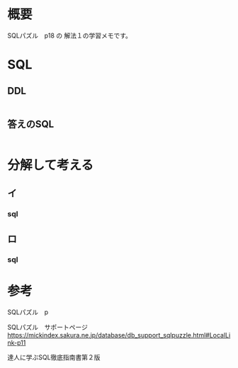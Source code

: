 # 概要
SQLパズル　p18 の 解法１の学習メモです。





# SQL

## DDL
```sql


```

## 答えのSQL

```sql


```

# 分解して考える

## イ

### sql

## ロ

### sql



# 参考

SQLパズル　p

SQLパズル　サポートページ
https://mickindex.sakura.ne.jp/database/db_support_sqlpuzzle.html#LocalLink-p11

達人に学ぶSQL徹底指南書第２版

